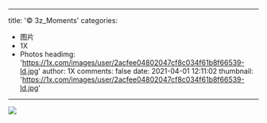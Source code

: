 
---
title: '© 3z_Moments'
categories: 
 - 图片
 - 1X
 - Photos
headimg: 'https://1x.com/images/user/2acfee04802047cf8c034f61b8f66539-ld.jpg'
author: 1X
comments: false
date: 2021-04-01 12:11:02
thumbnail: 'https://1x.com/images/user/2acfee04802047cf8c034f61b8f66539-ld.jpg'
---

<div>   
<img src="https://1x.com/images/user/2acfee04802047cf8c034f61b8f66539-ld.jpg" referrerpolicy="no-referrer">  
</div>
            